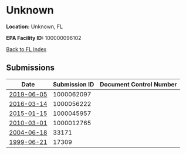 # Unknown

**Location:** Unknown, FL

**EPA Facility ID:** 100000096102

[Back to FL Index](../../index.md)

## Submissions

| Date | Submission ID | Document Control Number |
|------|--------------|-------------------------|
| [2019-06-05](submissions/1000062097.md) | 1000062097 |  |
| [2016-03-14](submissions/1000056222.md) | 1000056222 |  |
| [2015-01-15](submissions/1000045957.md) | 1000045957 |  |
| [2010-03-01](submissions/1000012765.md) | 1000012765 |  |
| [2004-06-18](submissions/33171.md) | 33171 |  |
| [1999-06-21](submissions/17309.md) | 17309 |  |
